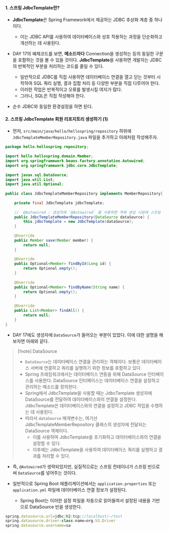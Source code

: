 
#### 1. 스프링 JdbcTemplate란?

- **JdbcTemplate**은 Spring Framework에서 제공하는 JDBC 추상화 계층 중 하나이다.
	- 이는 JDBC API를 사용하여 데이터베이스와 상호 작용하는 과정을 단순화하고 개선하는 데 사용된다.

- DAY 17의 예제코드를 보면, **메소드마다** Connection을 생성하는 등의 동일한 구문을 포함하는 것을 볼 수  있을 것이다. **JdbcTemplate**을 사용하면 개발자는 JDBC의 반복적인 부분을 처리하는 코드를 줄일 수 있다.
	- 일반적으로 JDBC를 직접 사용하면 데이터베이스 연결을 열고 닫는 것부터 시작하여 SQL 쿼리 실행, 결과 집합 처리 등 다양한 부분을 직접 다루어야 한다.
	- 이러한 작업은 반복적이고 오류를 발생시킬 여지가 많다.
	- 그러나, SQL은 직접 작성해야 한다.

- 순수 JDBC와 동일한 환경설정을 하면 된다. 


#### 2. 스프링 JdbcTemplate 회원 리포지토리 생성하기 (1)

- 먼저, `src/main/java/hello/hellospring/repository` 하위에 `JdbcTemplateMemberRepository.java` 파일을 추가하고 아래처럼 작성해주자.
```java
package hello.hellospring.repository;  
  
import hello.hellospring.domain.Member;  
import org.springframework.beans.factory.annotation.Autowired;  
import org.springframework.jdbc.core.JdbcTemplate;  
  
import javax.sql.DataSource;  
import java.util.List;  
import java.util.Optional;  
  
public class JdbcTemplateMemberRepository implements MemberRepository{  
  
    private final JdbcTemplate jdbcTemplate;  
  
    //  @Autowired : 생성자에 `@Autowired` 를 사용하면 객체 생성 시점에 스프링 컨테이너에서 해당 스프링 빈을 찾아서 주입 한다. 생성자가 1개만 있으면 `@Autowired` 는 생략할 수 있다  
    public JdbcTemplateMemberRepository(DataSource dataSource) {  
        this.jdbcTemplate = new JdbcTemplate(dataSource);  
    }  
  
    @Override  
    public Member save(Member member) {  
        return null;  
    }  
  
    @Override  
    public Optional<Member> findById(Long id) {  
        return Optional.empty();  
    }  
  
    @Override  
    public Optional<Member> findByName(String name) {  
        return Optional.empty();  
    }  
  
    @Override  
    public List<Member> findAll() {  
        return null;  
    }  
}
```

- DAY 17에도 생성자에 `DataSource`가 들어오는 부분이 있었다. 이에 대한 설명을 해보자면 아래와 같다.
> [!note] DataSource
> - `DataSource`는 데이터베이스 연결을 관리하는 객체이다. 보통은 데이터베이스 서버에 연결하고 쿼리를 실행하기 위한 정보를 포함하고 있다.
> - Spring 프레임워크에서는 데이터베이스 연동을 위해 DataSource 인터페이스를 사용한다. DataSource 인터페이스는 데이터베이스 연결을 설정하고 관리하는 메소드를 정의한다.
> - Spring에서 JdbcTemplate을 사용할 때는 JdbcTemplate 생성자에 DataSource를 전달하여 데이터베이스와의 연결을 설정한다. JdbcTemplate은 데이터베이스와의 연결을 설정하고 JDBC 작업을 수행하는 데 사용된다.
> - 따라서 `dataSource` 매개변수는, 여기선 JdbcTemplateMemberRepository 클래스의 생성자에 전달되는 DataSource 객체이다. 
> 	- 이를 사용하여 JdbcTemplate을 초기화하고 데이터베이스와의 연결을 설정할 수 있다.
> 	- 이후에는 JdbcTemplate을 사용하여 데이터베이스 쿼리를 실행하고 결과를 처리할 수 있다.

- 즉, `@Autowired`가 생략되었지만, 실질적으로는 스프링 컨테이너가 스프링 빈으로써 `DataSource`를 넣어주는 것이다.

- 일반적으로 Spring Boot 애플리케이션에서는 `application.properties` 또는 `application.yml` 파일에 데이터베이스 연결 정보가 설정된다.
	- Spring Boot는 이러한 설정 파일을 자동으로 읽어들여서 설정된 내용을 기반으로 DataSource 빈을 생성한다.
```js
spring.datasource.url=jdbc:h2:tcp://localhost/~/test  
spring.datasource.driver-class-name=org.h2.Driver  
spring.datasource.username=sa
```


